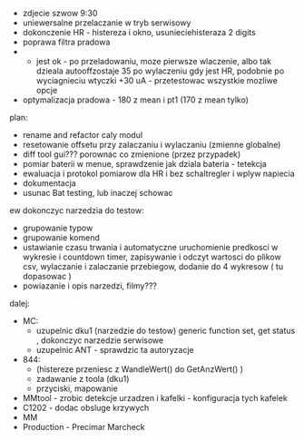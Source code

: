 - zdjecie szwow 9:30
- uniewersalne przelaczanie w tryb serwisowy
- dokonczenie HR - histereza i okno, usunieciehisteraza 2 digits
- poprawa filtra pradowa
- - jest ok - po przeladowaniu, moze pierwsze wlaczenie, albo tak dzieala autooffzostaje 35 po wylaczeniu gdy jest HR, podobnie po wyciagnieciu wtyczki +30 uA - przetestowac wszystkie mozliwe opcje
- optymalizacja pradowa - 180 z mean i pt1 (170 z mean tylko)

plan:
- rename and refactor caly modul
- resetowanie offsetu przy zalaczaniu i wylaczaniu  (zmienne globalne)
- diff tool gui??? porownac co zmienione (przez przypadek)
- pomiar baterii w menue, sprawdzenie jak dziala bateria - tetekcja
- ewaluacja i protokol pomiarow dla HR i bez schaltregler i wplyw napiecia
- dokumentacja
- usunac Bat testing, lub inaczej schowac


ew dokonczyc narzedzia do testow:
- grupowanie typow
- grupowanie komend
- ustawianie czasu trwania i automatyczne uruchomienie predkosci w wykresie i countdown timer, zapisywanie i odczyt wartosci do plikow csv, wylaczanie i zalaczanie przebiegow, dodanie do 4 wykresow ( tu dopasowac )
- powiazanie i opis narzedzi, filmy???

dalej:
- MC:
	- uzupelnic dku1 (narzedzie do testow) generic function set, get status , dokonczyc narzedzie serwisowe
	- uzupelnic ANT - sprawdzic ta autoryzacje 
- 844:
	- (histereze przeniesc z WandleWert() do GetAnzWert() )
	- zadawanie z toola (dku1)
	- przyciski, mapowanie
- MMtool - zrobic detekcje urzadzen i kafelki - konfiguracja tych kafelek
- C1202 - dodac obsluge krzywych
- MM
- Production - Precimar Marcheck

